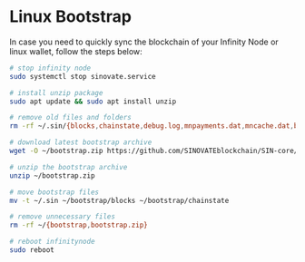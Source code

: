# Linux Bootstrap

In case you need to quickly sync the blockchain of your Infinity Node or linux wallet, follow the steps below:

```bash
# stop infinity node
sudo systemctl stop sinovate.service

# install unzip package
sudo apt update && sudo apt install unzip

# remove old files and folders
rm -rf ~/.sin/{blocks,chainstate,debug.log,mnpayments.dat,mncache.dat,banlist.dat,peers.dat,netfulfilled.dat,governance.dat,fee_estimates.dat}

# download latest bootstrap archive
wget -O ~/bootstrap.zip https://github.com/SINOVATEblockchain/SIN-core/releases/latest/download/bootstrap.zip

# unzip the bootstrap archive
unzip ~/bootstrap.zip

# move bootstrap files
mv -t ~/.sin ~/bootstrap/blocks ~/bootstrap/chainstate

# remove unnecessary files
rm -rf ~/{bootstrap,bootstrap.zip}

# reboot infinitynode
sudo reboot
```

